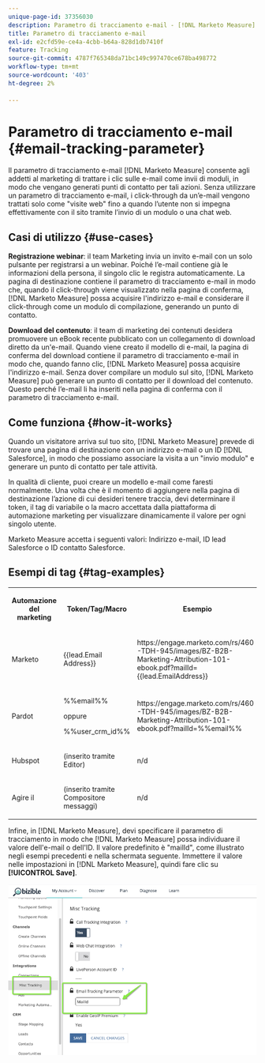 ```yaml
---
unique-page-id: 37356030
description: Parametro di tracciamento e-mail - [!DNL Marketo Measure]
title: Parametro di tracciamento e-mail
exl-id: e2cfd59e-ce4a-4cbb-b64a-828d1db7410f
feature: Tracking
source-git-commit: 4787f765348da71bc149c997470ce678ba498772
workflow-type: tm+mt
source-wordcount: '403'
ht-degree: 2%

---
```


# Parametro di tracciamento e-mail {#email-tracking-parameter}

Il parametro di tracciamento e-mail [!DNL Marketo Measure] consente agli addetti al marketing di trattare i clic sulle e-mail come invii di moduli, in modo che vengano generati punti di contatto per tali azioni. Senza utilizzare un parametro di tracciamento e-mail, i click-through da un’e-mail vengono trattati solo come &quot;visite web&quot; fino a quando l’utente non si impegna effettivamente con il sito tramite l’invio di un modulo o una chat web.

## Casi di utilizzo  {#use-cases}

**Registrazione webinar**: il team Marketing invia un invito e-mail con un solo pulsante per registrarsi a un webinar. Poiché l’e-mail contiene già le informazioni della persona, il singolo clic le registra automaticamente. La pagina di destinazione contiene il parametro di tracciamento e-mail in modo che, quando il click-through viene visualizzato nella pagina di conferma, [!DNL Marketo Measure] possa acquisire l&#39;indirizzo e-mail e considerare il click-through come un modulo di compilazione, generando un punto di contatto.

**Download del contenuto**: il team di marketing dei contenuti desidera promuovere un eBook recente pubblicato con un collegamento di download diretto da un&#39;e-mail. Quando viene creato il modello di e-mail, la pagina di conferma del download contiene il parametro di tracciamento e-mail in modo che, quando fanno clic, [!DNL Marketo Measure] possa acquisire l&#39;indirizzo e-mail. Senza dover compilare un modulo sul sito, [!DNL Marketo Measure] può generare un punto di contatto per il download del contenuto. Questo perché l’e-mail li ha inseriti nella pagina di conferma con il parametro di tracciamento e-mail.

## Come funziona {#how-it-works}

Quando un visitatore arriva sul tuo sito, [!DNL Marketo Measure] prevede di trovare una pagina di destinazione con un indirizzo e-mail o un ID [!DNL Salesforce], in modo che possiamo associare la visita a un &quot;invio modulo&quot; e generare un punto di contatto per tale attività.

In qualità di cliente, puoi creare un modello e-mail come faresti normalmente. Una volta che è il momento di aggiungere nella pagina di destinazione l’azione di cui desideri tenere traccia, devi determinare il token, il tag di variabile o la macro accettata dalla piattaforma di automazione marketing per visualizzare dinamicamente il valore per ogni singolo utente.

Marketo Measure accetta i seguenti valori: Indirizzo e-mail, ID lead Salesforce o ID contatto Salesforce.

## Esempi di tag {#tag-examples}

<table> 
 <colgroup> 
  <col> 
  <col> 
  <col> 
  <col> 
 </colgroup> 
 <tbody> 
  <tr> 
   <th><p>Automazione del marketing</p></th> 
   <th><p>Token/Tag/Macro </p></th> 
   <th><p>Esempio</p></th> 
   <th><p>Materiale di supporto</p></th> 
  </tr> 
  <tr> 
   <td><p>Marketo</p></td> 
   <td><p>{{lead.Email Address}} </p></td> 
   <td><p>https://engage.marketo.com/rs/460-TDH-945/images/BZ-B2B-Marketing-Attribution-101-ebook.pdf?mailId={{lead.EmailAddress}}</p></td> 
   <td><p>https://experienceleague.adobe.com/docs/marketo/using/product-docs/demand-generation/landing-pages/personalizing-landing-pages/tokens-overview.html</p></td> 
  </tr> 
  <tr> 
   <td><p>Pardot</p></td> 
   <td><p>%%email%% </p><p>oppure</p><p>%%user_crm_id%%</p></td> 
   <td><p>https://engage.marketo.com/rs/460-TDH-945/images/BZ-B2B-Marketing-Attribution-101-ebook.pdf?mailId=%%email%%</p></td> 
   <td><p>https://help.salesforce.com/s/articleView?language=en_US&amp;id=pardot_variable_tags_reference.htm&amp;type=5</p></td> 
  </tr> 
  <tr> 
   <td><p>Hubspot</p></td> 
   <td><p>(inserito tramite Editor)</p></td> 
   <td><p>n/d</p></td> 
   <td><p>https://knowledge.hubspot.com/website-pages/personalize-your-content</p></td> 
  </tr> 
  <tr> 
   <td><p>Agire il</p></td> 
   <td><p>(inserito tramite Compositore messaggi)</p></td> 
   <td><p>n/d</p></td> 
   <td><p>https://connect.act-on.com/hc/en-us/articles/360033436074-How-to-Personalize-Email-Content-with-CRM-Data</p></td> 
  </tr> 
 </tbody> 
</table>

Infine, in [!DNL Marketo Measure], devi specificare il parametro di tracciamento in modo che [!DNL Marketo Measure] possa individuare il valore dell&#39;e-mail o dell&#39;ID. Il valore predefinito è &quot;mailId&quot;, come illustrato negli esempi precedenti e nella schermata seguente. Immettere il valore nelle impostazioni in [!DNL Marketo Measure], quindi fare clic su **[!UICONTROL Save]**.

![](assets/one.png)
